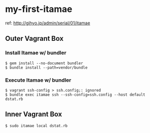 # my-first-itamae

ref: http://gihyo.jp/admin/serial/01/itamae

## Outer Vagrant Box

### Install Itamae w/ bundler

```
$ gem install --no-document bundler
$ bundle install --path=vendor/bundle
```

### Execute Itamae w/ bundler

```
$ vagrant ssh-config > ssh.config;: ignored
$ bundle exec itamae ssh --ssh-config=ssh.config --host default dstat.rb
```

## Inner Vagrant Box

```
$ sudo itamae local dstat.rb
```
